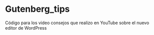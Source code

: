 # Gutenberg_tips
Código para los video consejos que realizo en YouTube sobre el nuevo editor de WordPress
